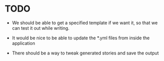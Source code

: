 TODO
===========

* We should be able to get a specified template if we want it, so that we can test it out while writing.

* It would be nice to be able to update the *.yml files from inside the application

* There should be a way to tweak generated stories and save the output
